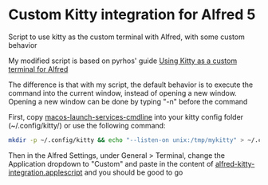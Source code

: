 # Custom Kitty integration for Alfred 5
Script to use kitty as the custom terminal with Alfred, with some custom behavior

My modified script is based on pyrhos' guide
[Using Kitty as a custom terminal for Alfred](https://25.wf/posts/2020-03-23-alfred-kitty.html)

The difference is that with my script, the default behavior is to execute the command into the current window, instead of opening a new window.
Opening a new window can be done by typing "-n" before the command

First, copy [macos-launch-services-cmdline](macos-launch-services-cmdline) into your kitty config folder (~/.config/kitty/) or use the following command: 
```bash
mkdir -p ~/.config/kitty && echo "--listen-on unix:/tmp/mykitty" > ~/.config/kitty/macos-launch-services-cmdline
```

Then in the Alfred Settings, under General > Terminal, change the Application dropdown to "Custom" and paste in the content of [alfred-kitty-integration.applescript](alfred-kitty-integration.applescript) and you should be good to go
